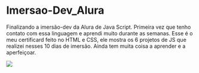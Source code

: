 # Imersao-Dev_Alura
Finalizando a imersão-dev da Alura de Java Script. Primeira vez que tenho contato com essa linguagem e aprendi muito durante as semanas. Esse é o meu certificard feito no HTML e CSS, ele mostra os 6 projetos de JS que realizei nesses 10 dias de imersão. Ainda tem muita coisa a aprender e a aperfeiçoar.

<div align=”center”><img src="https://media-exp1.licdn.com/dms/image/C4D22AQHOs59OKBmPbA/feedshare-shrink_2048_1536/0/1617397870764?e=1620259200&v=beta&t=k9METUDT81SJkde9LxpqnH4Jb4nZftSLUBeb-9bcZHE"></div>
